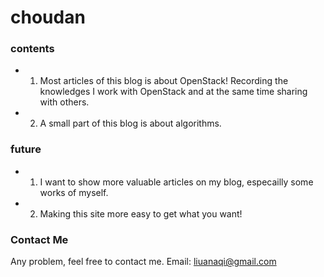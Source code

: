 # choudan

### contents

* 1. Most articles of this blog is about OpenStack! Recording the knowledges I work with OpenStack and at the same time sharing with others. 

* 2. A small part of this blog is about algorithms. 

### future

* 1. I want to show more valuable articles on my blog, especailly some works of myself.
* 2. Making this site more easy to get what you want!

### Contact Me

Any problem, feel free to contact me. Email: liuanaqi@gmail.com

